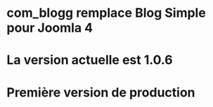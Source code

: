 # com_blogg remplace Blog Simple pour Joomla 4
# La version actuelle est  1.0.6
# Première version de production
